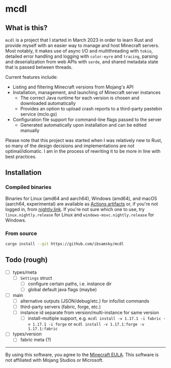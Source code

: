 # mcdl

## What is this?

`mcdl` is a project that I started in March 2023 in order to learn Rust and provide myself with an easier way to manage and host Minecraft servers. Most notably, it makes use of async I/O and multithreading with `tokio`, detailed error handling and logging with `color-eyre` and `tracing`, parsing and deserialization from web APIs with `serde`, and shared metadata state that is passed between threads.

Current features include:

- Listing and filtering Minecraft versions from Mojang's API
- Installation, management, and launching of Minecraft server instances
  - The correct Java runtime for each version is chosen and downloaded automatically
  - Provides an option to upload crash reports to a third-party pastebin service (mclo.gs)
- Configuration file support for command-line flags passed to the server
  - Generated automatically upon installation and can be edited manually

Please note that this project was started when I was relatively new to Rust, so many of the design decisions and implementations are not optimal/idiomatic. I am in the process of rewriting it to be more in line with best practices.

## Installation

### Compiled binaries

Binaries for Linux (amd64 and aarch64), Windows (amd64), and macOS (aarch64, experimental) are available as [Actions artifacts][actions]
or, if you're not logged in, from [nightly.link][nightly]. If you're not sure which one to use,
try `linux.nightly.release` for Linux and `windows-msvc.nightly.release` for Windows.

### From source

```sh
cargo install --git https://github.com/ibsamsky/mcdl
```

[actions]: https://github.com/ibsamsky/mcdl/actions?query=is%253Asuccess+workflow%253Aci
[nightly]: https://nightly.link/ibsamsky/mcdl/workflows/test/main

## Todo (rough)

- [ ] types/meta
  - [ ] `Settings` struct
    - [ ] configure certain paths, i.e. instance dir
    - [ ] global default java flags (maybe)
- [ ] main
  - [ ] alternative outputs (JSON/debug/etc.) for info/list commands
  - [ ] third-party servers (fabric, forge, etc.)
  - [ ] instance id separate from version/multi-instance for same version
    - [ ] install-multiple support, e.g. `mcdl install -v 1.17.1 -i fabric -v 1.17.1 -i forge` or `mcdl install -v 1.17.1:forge -v 1.17.1:fabric`
- [ ] types/version
  - [ ] fabric meta (?)

---

By using this software, you agree to the [Minecraft EULA][eula]. This software is not affiliated with Mojang Studios or Microsoft.

[eula]: https://www.minecraft.net/en-us/eula
